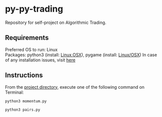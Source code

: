 # py-py-trading

Repository for self-project on Algorithmic Trading.

## Requirements
Preferred OS to run: Linux  
Packages: python3 (install: [Linux](https://docs.python-guide.org/starting/install3/linux/),[OSX](https://docs.python-guide.org/starting/install3/osx/)), pygame (install: [Linux/OSX](https://www.pygame.org/wiki/GettingStarted))
In case of any installation issues, visit [here](https://github.com/wncc/TSS-2021/tree/main/Python%20%26%20its%20Applications/Week-2)

## Instructions
From the [project directory](.), execute one of the following command on Terminal:
```
python3 momentum.py
```
```
python3 pairs.py
```
